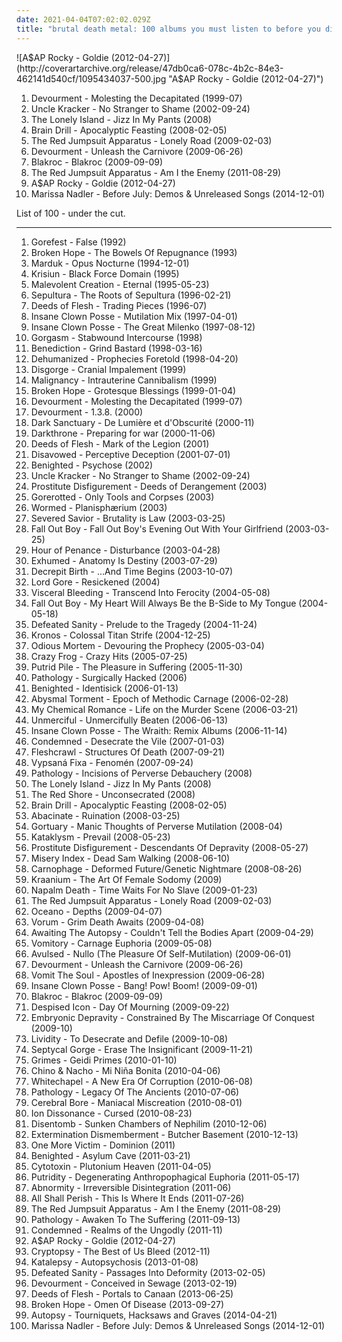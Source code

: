 ```yaml
---
date: 2021-04-04T07:02:02.029Z
title: "brutal death metal: 100 albums you must listen to before you die"
---
```

![A$AP Rocky - Goldie (2012-04-27)](http://coverartarchive.org/release/47db0ca6-078c-4b2c-84e3-462141d540cf/1095434037-500.jpg "A$AP Rocky - Goldie (2012-04-27)")
<ol class="albums">
<li data-cover="http://coverartarchive.org/release/a57a70aa-f6f9-42dc-8dfc-6c218c59cb36/15903473429-500.jpg" data-tags="brutal death metal, death metal" role="button">Devourment - Molesting the Decapitated (1999-07)</li>
<li data-cover="http://coverartarchive.org/release/649f134d-d733-4908-9004-d3d8edd506b0/24447477256-500.jpg" data-tags="alternative rock, edgy, queer, queercore, southern rock, beer, kid rock, male vocals, based, scat, brutal death metal, creepy, racism, moisture, bananas, trump, treble, cracked, farts, creed, racist, nickelback, girls girls girls, my nigga, poopy, hebo, hillary clinton, jihad, fart, donald trump, fecal, flatulence, coprogrind, sjw, genderqueer, grady, maga, farting, youngstar, kkk country, racist country, little star, politically correct, moist, i would like to spend an afternoon rubbing her breasts with warm mineral oil, scat goregrind, pissgore, rei do pop, agender, n word, queer metal, shady grady, seahawks, scatgrind, beste country musik wo gibt, fart rock, music to fart to, post-post-grunge, 2edgy4me, mitch mcconnell, brayden, jayden, fecalgrind, non-binary, planet kolob, where gods began, grumpy still skin, soft and moist, without artistic merit, dake-bonoism, masturbation fodder, squeeze the boobies, listen to u2, beneficial, conforms to dake-bonoistic doctrine, they always conform to dake-bonoistic doctrine, imaginary girlfriend, it starts with one thing i dont know why it doesnt even matter how hard you try keep that in mind i designed this rhyme, make america great again, fart pop, plopper, deekles, hollow monkey, poopy-man, you can listen on a thursday, adsfghjklmn, fuck me daddy, similar to johnny rebel, pwr bttm, too much swearing, kayden, dustin lynch " role="button">Uncle Kracker - No Stranger to Shame (2002-09-24)</li>
<li data-cover="https://img.discogs.com/VpJJpiVC1XHKuGTa6NUXkQ4VYrs=/fit-in/500x500/filters:strip_icc():format(jpeg):mode_rgb():quality(90)/discogs-images/R-1756424-1241347657.jpeg.jpg" data-tags="metal, female, rock, punk, dirty south, christian rock, hate, piece of shit, evil, hoe, rap metal, sucks, brutal death metal, no, shut up, shut the fuck up, loser, ponyrape, really really bad, gross, crap crap crap, total shit, douche, fuck you, tubgirl, i hate you, wristslitters, die, officially shallow, mallcore, murderer, fuck off, overrated crap, uncomfortable, fagcore, idiots, homophobe, dead dead dead, crimes against humanity, avoid, faggotcore, bitch cannot write her own music, whorecore, homophobic, mtv cocksuckers, ho, dirty bitch, dirty whore, little bitch, music for fags like realmonster, pure garbage, shit music, brains are between her legs not on her shoulders, pop slut, whore untalented, wigger, utter shit, fucking terrible, a placebo for coronary heart disease, black folk call them the devils, nambla approved, christopher walken eating escargot, reports of statutory rape are on the rise because of you, satirised by rowan atkinson at my barbecue luncheon, september 11 just wasnt enough for these people, not hip-hop, your music has been shredded for bedding, talentless hack, dumbass, psy-emo, sterile, get crunk, pedophile" role="button">The Lonely Island - Jizz In My Pants (2008)</li>
<li data-cover="https://img.discogs.com/l8bKKluikwanMV7S4vB5nHLsMLg=/fit-in/500x502/filters:strip_icc():format(jpeg):mode_rgb():quality(90)/discogs-images/R-1980482-1256469614.jpeg.jpg" data-tags="death metal, brutal death metal, technical death metal" role="button">Brain Drill - Apocalyptic Feasting (2008-02-05)</li>
<li data-cover="https://img.discogs.com/E4w6sriYFu-i4KerVGtFk-uMSZU=/fit-in/598x597/filters:strip_icc():format(jpeg):mode_rgb():quality(90)/discogs-images/R-2777884-1300610692.jpeg.jpg" data-tags="female fronted metal, female vocalists, hair metal, reggaeton, female vocalist, queercore, goregrind, homocore, brutal death metal, nsbm, gay metal, a campire and a tent and a flashlight and some matches and a tree and that river and my glasses and a spaceship and a really really big bear but the bear is really really far away, drops wet cement on unsuspecting crippled children, a place for people with that tiny black spot on their brain to go when the darkness leaks out and does what it wills, erotic, brutal deathcore, nazi, crimes against humanity, national socialist black metal, swag, fashioncore, antifa, niggacore, a campfire and a tent and a flashlight and some matches and a tree and that river and my glasses and a spaceship and a really really big bear but the bear is really really far away, music to suck cock to, the gayest thing ever to happen to music, homoerotic, man in the pickle suit tricked me again, wagnerian arrangements, no pubic hair, music to have anal sex to" role="button">The Red Jumpsuit Apparatus - Lonely Road (2009-02-03)</li>
<li data-cover="http://coverartarchive.org/release/98655166-b00e-4fe8-8ee1-bd36d6e85917/7576589725-500.jpg" data-tags="brutal death metal" role="button">Devourment - Unleash the Carnivore (2009-06-26)</li>
<li data-cover="https://img.discogs.com/qQ1UQdAV28xCiHPkB5Y1igZ3c5Q=/fit-in/400x400/filters:strip_icc():format(jpeg):mode_rgb():quality(90)/discogs-images/R-2065445-1261940125.jpeg.jpg" data-tags="hip-hop, rap, rock hop, rock" role="button">Blakroc - Blakroc (2009-09-09)</li>
<li data-cover="http://coverartarchive.org/release/af917e2b-9274-40fe-a9bf-8b7f02a413ad/19632602508-500.jpg" data-tags="female fronted metal, female vocalists, hair metal, reggaeton, female vocalist, queercore, goregrind, homocore, brutal death metal, nsbm, gay metal, a campire and a tent and a flashlight and some matches and a tree and that river and my glasses and a spaceship and a really really big bear but the bear is really really far away, drops wet cement on unsuspecting crippled children, a place for people with that tiny black spot on their brain to go when the darkness leaks out and does what it wills, erotic, brutal deathcore, nazi, crimes against humanity, national socialist black metal, swag, fashioncore, antifa, niggacore, a campfire and a tent and a flashlight and some matches and a tree and that river and my glasses and a spaceship and a really really big bear but the bear is really really far away, music to suck cock to, the gayest thing ever to happen to music, homoerotic, man in the pickle suit tricked me again, wagnerian arrangements, no pubic hair, music to have anal sex to" role="button">The Red Jumpsuit Apparatus - Am I the Enemy (2011-08-29)</li>
<li data-cover="http://coverartarchive.org/release/47db0ca6-078c-4b2c-84e3-462141d540cf/1095434037-500.jpg" data-tags="female fronted metal, hip-hop, hair metal, skinhead, reggaeton, female vocalist, queercore, gold, rac, goregrind, homocore, deathcore, brutal death metal, nsbm, deathgrind, hatecore, crunkcore, brutal deathcore, nazi, crimes against humanity, national socialist black metal, fashioncore, antifa, moshcore, blackcore, nigga, music to suck cock to, homoerotic, music to have anal sex to, asap rocky,  a$ap rocky" role="button">A$AP Rocky - Goldie (2012-04-27)</li>
<li data-cover="http://coverartarchive.org/release/775528c7-a0fb-45e2-a203-0a401dc233ea/8996753006-500.jpg" data-tags="chillout, pop, emo, female vocalists, dance, epic, easy listening, new age, comedy, humour, j-rock, parody, j-pop, bdsm, porn, what, visual kei, vulgar, brutal death metal, jrock, meme, gay metal, bollocks, denpa, hipster, true metal, nazi, racist, unoriginal, not music, manowar, weeaboo, swag, chuck norris does not approve, anison, folklore intellectuel, poser, lmao, worst song ever, posers, donald trump, child molester, rechtsrock, guilty, atrocious, no thanks, church of satan, orgy, not experimental, hentai, post-nazi, pitchforkcore, ayn rand, singing cunt, yaoi" role="button">Marissa Nadler - Before July: Demos & Unreleased Songs (2014-12-01)</li>
</ol>
List of 100 - under the cut.
<!-- more -->

_________________

<ol class="albums">
<li data-cover="http://coverartarchive.org/release/14b7243d-454c-41f5-8511-2de47ae997e7/7739177364-500.jpg" data-tags="death metal" role="button">
Gorefest - False (1992)
</li>
<li data-cover="https://img.discogs.com/kFQ-3STPnimzw8RaEfsbUZjah5g=/fit-in/600x600/filters:strip_icc():format(jpeg):mode_rgb():quality(90)/discogs-images/R-1736845-1344364591-2478.jpeg.jpg" data-tags="death metal, brutal death metal" role="button">
Broken Hope - The Bowels Of Repugnance (1993)
</li>
<li data-cover="https://via.placeholder.com/450" data-tags="black metal" role="button">
Marduk - Opus Nocturne (1994-12-01)
</li>
<li data-cover="https://img.discogs.com/zItNmkhUipFYg5QxWyObl439mR8=/fit-in/600x580/filters:strip_icc():format(jpeg):mode_rgb():quality(90)/discogs-images/R-10910556-1507145560-1295.jpeg.jpg" data-tags="brutal death metal, death metal" role="button">
Krisiun - Black Force Domain (1995)
</li>
<li data-cover="http://coverartarchive.org/release/2b661bab-c3e8-4be2-a7f8-1db61c5b6eac/23240421754-500.jpg" data-tags="death metal" role="button">
Malevolent Creation - Eternal (1995-05-23)
</li>
<li data-cover="https://img.discogs.com/yKnPB0qGhsgl8hU9JdUpBxuMuBc=/fit-in/600x600/filters:strip_icc():format(jpeg):mode_rgb():quality(90)/discogs-images/R-6457806-1419737968-1163.jpeg.jpg" data-tags="thrash metal" role="button">
Sepultura - The Roots of Sepultura (1996-02-21)
</li>
<li data-cover="https://via.placeholder.com/450" data-tags="brutal death metal, death metal" role="button">
Deeds of Flesh - Trading Pieces (1996-07)
</li>
<li data-cover="http://coverartarchive.org/release/c6c98204-e0e8-4bce-8fe0-c78d5ba9ea52/27369913536-500.jpg" data-tags="hip-hop, rap, 90s, remix, detroit, goregrind, horrorcore, deathcore, brutal death metal, nsbm, michigan, deathgrind, insane clown posse, brutal deathcore, national socialist black metal, moshcore, altar of the metal gods, altar of the metal gods sludge, altar of the metal gods melodic metal, mmfwcl, altar of the metal gods neo-classical metal, altar of the metal gods death metal, altar of the metal gods black metal, altar of the metal gods thrash metal, altar of the metal gods folk metal, altar of the metal gods ambient metal, altar of the metal gods nwobhm, altar of the metal gods doom metal, altar of the metal gods pagan metal, altar of the metal gods technical death metal, altar of the metal gods symphonic metal, altar of the metal gods epic metal, altar of the metal gods hardcore, altar of the metal gods power metal, altar of the metal gods industrial metal, altar of the metal gods drone metal" role="button">
Insane Clown Posse - Mutilation Mix (1997-04-01)
</li>
<li data-cover="http://coverartarchive.org/release/6dc48e79-0c9b-4bf4-b2b9-9fc40e3941d9/3499202221-500.jpg" data-tags="horrorcore" role="button">
Insane Clown Posse - The Great Milenko (1997-08-12)
</li>
<li data-cover="http://coverartarchive.org/release/efaa506f-0f72-44b0-9ed4-8d4bbf38abaf/1316373207-500.jpg" data-tags="death metal, brutal death metal" role="button">
Gorgasm - Stabwound Intercourse (1998)
</li>
<li data-cover="http://coverartarchive.org/release/20ae1b59-1332-4d89-ba5b-b6ef2ecea082/8526112154-500.jpg" data-tags="death metal" role="button">
Benediction - Grind Bastard (1998-03-16)
</li>
<li data-cover="http://coverartarchive.org/release/08b8795e-4c26-4ede-b3a6-159143fb2f11/20947631146-500.jpg" data-tags="death metal, brutal death metal" role="button">
Dehumanized - Prophecies Foretold (1998-04-20)
</li>
<li data-cover="http://coverartarchive.org/release/b27a0ba4-b6ca-4a66-be07-ec8ecac0840c/13912068373-500.jpg" data-tags="brutal death metal" role="button">
Disgorge - Cranial Impalement (1999)
</li>
<li data-cover="http://coverartarchive.org/release/4dac4eba-a521-42c3-9f90-76c98d5b9b52/14064582896-500.jpg" data-tags="death metal, technical death metal, brutal death metal, neo resonansi" role="button">
Malignancy - Intrauterine Cannibalism (1999)
</li>
<li data-cover="https://img.discogs.com/Lm0fvDM4oh5NRFXUKJpf4whfYCg=/fit-in/600x595/filters:strip_icc():format(jpeg):mode_rgb():quality(90)/discogs-images/R-626065-1140197397.jpeg.jpg" data-tags="brutal death metal" role="button">
Broken Hope - Grotesque Blessings (1999-01-04)
</li>
<li data-cover="http://coverartarchive.org/release/a57a70aa-f6f9-42dc-8dfc-6c218c59cb36/15903473429-500.jpg" data-tags="brutal death metal, death metal" role="button">
Devourment - Molesting the Decapitated (1999-07)
</li>
<li data-cover="https://img.discogs.com/lgKJ_zWe0RyFa9IfquPkE1hp1FQ=/fit-in/600x595/filters:strip_icc():format(jpeg):mode_rgb():quality(90)/discogs-images/R-16024503-1602112470-8062.jpeg.jpg" data-tags="death metal, hot, brutal death metal, slam death metal, megadeth, nakoruru, haohmaru, jubei yagyu" role="button">
Devourment - 1.3.8. (2000)
</li>
<li data-cover="http://coverartarchive.org/release/b7da4b4f-31ae-408f-87de-18cf8fe8a4c7/22396327500-500.jpg" data-tags="gothic, neoclassical darkwave, ethereal, darkwave" role="button">
Dark Sanctuary - De Lumière et d'Obscurité (2000-11)
</li>
<li data-cover="https://via.placeholder.com/450" data-tags="black metal" role="button">
Darkthrone - Preparing for war (2000-11-06)
</li>
<li data-cover="https://via.placeholder.com/450" data-tags="brutal death metal, death metal, technical death metal" role="button">
Deeds of Flesh - Mark of the Legion (2001)
</li>
<li data-cover="https://via.placeholder.com/450" data-tags="brutal death metal" role="button">
Disavowed - Perceptive Deception (2001-07-01)
</li>
<li data-cover="http://coverartarchive.org/release/fb5fdf77-ff29-3dfe-88c2-86bff27dd780/25898550704-500.jpg" data-tags="death metal, brutal death metal" role="button">
Benighted - Psychose (2002)
</li>
<li data-cover="http://coverartarchive.org/release/649f134d-d733-4908-9004-d3d8edd506b0/24447477256-500.jpg" data-tags="alternative rock, edgy, queer, queercore, southern rock, beer, kid rock, male vocals, based, scat, brutal death metal, creepy, racism, moisture, bananas, trump, treble, cracked, farts, creed, racist, nickelback, girls girls girls, my nigga, poopy, hebo, hillary clinton, jihad, fart, donald trump, fecal, flatulence, coprogrind, sjw, genderqueer, grady, maga, farting, youngstar, kkk country, racist country, little star, politically correct, moist, i would like to spend an afternoon rubbing her breasts with warm mineral oil, scat goregrind, pissgore, rei do pop, agender, n word, queer metal, shady grady, seahawks, scatgrind, beste country musik wo gibt, fart rock, music to fart to, post-post-grunge, 2edgy4me, mitch mcconnell, brayden, jayden, fecalgrind, non-binary, planet kolob, where gods began, grumpy still skin, soft and moist, without artistic merit, dake-bonoism, masturbation fodder, squeeze the boobies, listen to u2, beneficial, conforms to dake-bonoistic doctrine, they always conform to dake-bonoistic doctrine, imaginary girlfriend, it starts with one thing i dont know why it doesnt even matter how hard you try keep that in mind i designed this rhyme, make america great again, fart pop, plopper, deekles, hollow monkey, poopy-man, you can listen on a thursday, adsfghjklmn, fuck me daddy, similar to johnny rebel, pwr bttm, too much swearing, kayden, dustin lynch " role="button">
Uncle Kracker - No Stranger to Shame (2002-09-24)
</li>
<li data-cover="http://coverartarchive.org/release/935b3322-98dd-4d1d-b678-11ed49161e57/1087495055-500.jpg" data-tags="death metal, brutal death metal" role="button">
Prostitute Disfigurement - Deeds of Derangement (2003)
</li>
<li data-cover="http://coverartarchive.org/release/dbca3bfb-28dc-434d-bde6-39b13b9ebf14/2060637613-500.jpg" data-tags="grindcore, death metal, brutal death metal" role="button">
Gorerotted - Only Tools and Corpses (2003)
</li>
<li data-cover="https://img.discogs.com/1OXKUQ8pGrrYscIj8ysDvgaT-IU=/fit-in/600x588/filters:strip_icc():format(jpeg):mode_rgb():quality(90)/discogs-images/R-8842753-1474107007-3090.jpeg.jpg" data-tags="grindcore, goregrind, brutal death metal, technical brutal death metal" role="button">
Wormed - Planisphærium (2003)
</li>
<li data-cover="http://coverartarchive.org/release/d3dd860e-4ec2-49e4-ae8c-54569a64f4d2/13478249940-500.jpg" data-tags="brutal death metal" role="button">
Severed Savior - Brutality is Law (2003-03-25)
</li>
<li data-cover="http://coverartarchive.org/release/5b44192b-5b11-3985-b539-25174501d546/28391998382-500.jpg" data-tags="punk, emo, fall out boy" role="button">
Fall Out Boy - Fall Out Boy's Evening Out With Your Girlfriend (2003-03-25)
</li>
<li data-cover="http://coverartarchive.org/release/92096ade-891b-4599-8f4d-ff7041206bc0/15978128126-500.jpg" data-tags="death metal, technical death metal, brutal death metal" role="button">
Hour of Penance - Disturbance (2003-04-28)
</li>
<li data-cover="http://coverartarchive.org/release/f44fe25a-2a46-438b-9aca-5c7db1a80bbe/24223776060-500.jpg" data-tags="death metal" role="button">
Exhumed - Anatomy Is Destiny (2003-07-29)
</li>
<li data-cover="http://coverartarchive.org/release/885fcdd4-bddd-405a-9940-4674e7c02265/7578756081-500.jpg" data-tags="brutal death metal" role="button">
Decrepit Birth - ...And Time Begins (2003-10-07)
</li>
<li data-cover="http://coverartarchive.org/release/c2d9b704-560b-44dd-b3c7-e2b72a5e2ef2/5380885082-500.jpg" data-tags="death metal, hot, goregrind, brutal death metal, megadeth, mongo, nakoruru, haohmaru, jubei yagyu" role="button">
Lord Gore - Resickened (2004)
</li>
<li data-cover="http://coverartarchive.org/release/e8ca0c51-b937-44df-a3be-e1ea62ed3859/14050062298-500.jpg" data-tags="brutal death metal, death metal" role="button">
Visceral Bleeding - Transcend Into Ferocity (2004-05-08)
</li>
<li data-cover="http://coverartarchive.org/release/fc2b4c7a-a7e3-4756-bcec-cd3e9a2ce4b7/28392699788-500.jpg" data-tags="acoustic" role="button">
Fall Out Boy - My Heart Will Always Be the B-Side to My Tongue (2004-05-18)
</li>
<li data-cover="https://via.placeholder.com/450" data-tags="brutal death metal, death metal" role="button">
Defeated Sanity - Prelude to the Tragedy (2004-11-24)
</li>
<li data-cover="http://coverartarchive.org/release/0132b10c-24ec-47c2-95a0-1f874b73964e/2339832515-500.jpg" data-tags="death metal, brutal death metal" role="button">
Kronos - Colossal Titan Strife (2004-12-25)
</li>
<li data-cover="http://coverartarchive.org/release/401df369-cf15-41d0-a3f5-cce5307a9855/26793500915-500.jpg" data-tags="death metal, technical death metal, brutal death metal" role="button">
Odious Mortem - Devouring the Prophecy (2005-03-04)
</li>
<li data-cover="http://coverartarchive.org/release/46043097-66ab-492b-862c-1c10688c72d9/18164824160-500.jpg" data-tags="hardcore, emo, crimes against humanity, crazy frog, crazy awesome, axel f" role="button">
Crazy Frog - Crazy Hits (2005-07-25)
</li>
<li data-cover="http://coverartarchive.org/release/67faa057-929b-446f-85ec-19d6aed480d6/1975193515-500.jpg" data-tags="death metal, brutal death metal" role="button">
Putrid Pile - The Pleasure in Suffering (2005-11-30)
</li>
<li data-cover="http://coverartarchive.org/release/1ddc0be3-0e9a-421d-bfba-cce2f6812875/1087855368-500.jpg" data-tags="death metal, brutal death metal" role="button">
Pathology - Surgically Hacked (2006)
</li>
<li data-cover="https://img.discogs.com/gMBfIse6iE9Q3TWAOpkow0FlCUc=/fit-in/450x450/filters:strip_icc():format(jpeg):mode_rgb():quality(90)/discogs-images/R-681347-1147078356.jpeg.jpg" data-tags="brutal death metal" role="button">
Benighted - Identisick (2006-01-13)
</li>
<li data-cover="https://img.discogs.com/GXZbs9x7HB5HF9s8IJw76JcQXqI=/fit-in/267x271/filters:strip_icc():format(jpeg):mode_rgb():quality(90)/discogs-images/R-5713960-1400668662-9427.jpeg.jpg" data-tags="death metal, brutal death metal, slam death metal" role="button">
Abysmal Torment - Epoch of Methodic Carnage (2006-02-28)
</li>
<li data-cover="http://coverartarchive.org/release/8beeaf1d-dc8f-4a93-8f7e-2eb8e15bb671/27919718997-500.jpg" data-tags="live" role="button">
My Chemical Romance - Life on the Murder Scene (2006-03-21)
</li>
<li data-cover="http://coverartarchive.org/release/9b00ea2e-d0a8-49ef-b789-11257e346028/27146028230-500.jpg" data-tags="death metal, technical death metal, brutal death metal" role="button">
Unmerciful - Unmercifully Beaten (2006-06-13)
</li>
<li data-cover="http://coverartarchive.org/release/df60ce6e-3662-466c-ae4d-d11c7c1e9a2a/5013142188-500.jpg" data-tags="hip-hop, remix, 2000s, goregrind, deathcore, brutal death metal, nsbm, deathgrind, brutal deathcore, national socialist black metal, moshcore, altar of the metal gods, altar of the metal gods sludge, altar of the metal gods melodic metal, altar of the metal gods neo-classical metal, altar of the metal gods death metal, altar of the metal gods black metal, altar of the metal gods thrash metal, altar of the metal gods folk metal, altar of the metal gods ambient metal, altar of the metal gods nwobhm, altar of the metal gods doom metal, altar of the metal gods pagan metal, altar of the metal gods technical death metal, altar of the metal gods symphonic metal, altar of the metal gods epic metal, altar of the metal gods hardcore, altar of the metal gods power metal, altar of the metal gods industrial metal, altar of the metal gods drone metal" role="button">
Insane Clown Posse - The Wraith: Remix Albums (2006-11-14)
</li>
<li data-cover="http://coverartarchive.org/release/1a269eba-a295-4f32-ab4c-d6824312bc8f/22458212136-500.jpg" data-tags="death metal, brutal death metal" role="button">
Condemned - Desecrate the Vile (2007-01-03)
</li>
<li data-cover="https://img.discogs.com/ufhZQNYquAhRxrN-Q-yz0VabCUI=/fit-in/600x619/filters:strip_icc():format(jpeg):mode_rgb():quality(90)/discogs-images/R-1977868-1331281968.jpeg.jpg" data-tags="death metal" role="button">
Fleshcrawl - Structures Of Death (2007-09-21)
</li>
<li data-cover="http://coverartarchive.org/release/71789dd2-83ee-4fb2-9322-2de62eed46d9/9961780926-500.jpg" data-tags="alternative rock, energetic, brutal death metal, mario popping out of the green well in slow motion, the most frostbitten and grim music from the very very very very very very inverted mountains of kxziiiimfghhhblaghl, vypsana fixa" role="button">
Vypsaná Fixa - Fenomén (2007-09-24)
</li>
<li data-cover="http://coverartarchive.org/release/aa0a66dd-417c-4259-b380-ac5a3d3412ff/1979375752-500.jpg" data-tags="death metal, brutal death metal" role="button">
Pathology - Incisions of Perverse Debauchery (2008)
</li>
<li data-cover="https://img.discogs.com/VpJJpiVC1XHKuGTa6NUXkQ4VYrs=/fit-in/500x500/filters:strip_icc():format(jpeg):mode_rgb():quality(90)/discogs-images/R-1756424-1241347657.jpeg.jpg" data-tags="metal, female, rock, punk, dirty south, christian rock, hate, piece of shit, evil, hoe, rap metal, sucks, brutal death metal, no, shut up, shut the fuck up, loser, ponyrape, really really bad, gross, crap crap crap, total shit, douche, fuck you, tubgirl, i hate you, wristslitters, die, officially shallow, mallcore, murderer, fuck off, overrated crap, uncomfortable, fagcore, idiots, homophobe, dead dead dead, crimes against humanity, avoid, faggotcore, bitch cannot write her own music, whorecore, homophobic, mtv cocksuckers, ho, dirty bitch, dirty whore, little bitch, music for fags like realmonster, pure garbage, shit music, brains are between her legs not on her shoulders, pop slut, whore untalented, wigger, utter shit, fucking terrible, a placebo for coronary heart disease, black folk call them the devils, nambla approved, christopher walken eating escargot, reports of statutory rape are on the rise because of you, satirised by rowan atkinson at my barbecue luncheon, september 11 just wasnt enough for these people, not hip-hop, your music has been shredded for bedding, talentless hack, dumbass, psy-emo, sterile, get crunk, pedophile" role="button">
The Lonely Island - Jizz In My Pants (2008)
</li>
<li data-cover="https://img.discogs.com/PKfFsPgwX_YtqBsFJ8ppOgDs2_Y=/fit-in/600x507/filters:strip_icc():format(jpeg):mode_rgb():quality(90)/discogs-images/R-6087262-1548804419-2429.jpeg.jpg" data-tags="death metal, technical death metal, deathcore, brutal death metal, technical deathcore, brocore" role="button">
The Red Shore - Unconsecrated (2008)
</li>
<li data-cover="https://img.discogs.com/l8bKKluikwanMV7S4vB5nHLsMLg=/fit-in/500x502/filters:strip_icc():format(jpeg):mode_rgb():quality(90)/discogs-images/R-1980482-1256469614.jpeg.jpg" data-tags="death metal, brutal death metal, technical death metal" role="button">
Brain Drill - Apocalyptic Feasting (2008-02-05)
</li>
<li data-cover="https://img.discogs.com/CzWt3gPx9QdK5trr0D6SKPmpUgo=/fit-in/600x612/filters:strip_icc():format(jpeg):mode_rgb():quality(90)/discogs-images/R-10290177-1494749397-6057.jpeg.jpg" data-tags="death metal, brutal death metal, 718 metal" role="button">
Abacinate - Ruination (2008-03-25)
</li>
<li data-cover="http://coverartarchive.org/release/5a5e764b-080e-4cae-9ef5-405dac7ee011/1309762340-500.jpg" data-tags="death metal, brutal death metal, us, cool shiit" role="button">
Gortuary - Manic Thoughts of Perverse Mutilation (2008-04)
</li>
<li data-cover="https://img.discogs.com/aOH-aOrdITynoNxpZolMf7uNL0U=/fit-in/600x525/filters:strip_icc():format(jpeg):mode_rgb():quality(90)/discogs-images/R-5039798-1468719468-8577.jpeg.jpg" data-tags="death metal" role="button">
Kataklysm - Prevail (2008-05-23)
</li>
<li data-cover="http://coverartarchive.org/release/9be1224a-64ed-4bfe-992e-c6f2acbd7e9e/16426887824-500.jpg" data-tags="brutal death metal" role="button">
Prostitute Disfigurement - Descendants Of Depravity (2008-05-27)
</li>
<li data-cover="http://coverartarchive.org/release/89786fca-939a-4056-83f3-46ffd1f37cc2/10760483477-500.jpg" data-tags="death metal, brutal death metal" role="button">
Misery Index - Dead Sam Walking (2008-06-10)
</li>
<li data-cover="http://coverartarchive.org/release/93f3dc7c-fc96-4a86-a9b4-cc0737538bc8/1952523883-500.jpg" data-tags="brutal death metal" role="button">
Carnophage - Deformed Future/Genetic Nightmare (2008-08-26)
</li>
<li data-cover="http://coverartarchive.org/release/0789780c-0059-44f7-b4f5-5a06de3dcd26/1087631252-500.jpg" data-tags="brutal death metal" role="button">
Kraanium - The Art Of Female Sodomy (2009)
</li>
<li data-cover="http://coverartarchive.org/release/e5087f32-7218-3f54-a3c5-126704974c9a/9773347814-500.jpg" data-tags="grindcore" role="button">
Napalm Death - Time Waits For No Slave (2009-01-23)
</li>
<li data-cover="https://img.discogs.com/E4w6sriYFu-i4KerVGtFk-uMSZU=/fit-in/598x597/filters:strip_icc():format(jpeg):mode_rgb():quality(90)/discogs-images/R-2777884-1300610692.jpeg.jpg" data-tags="female fronted metal, female vocalists, hair metal, reggaeton, female vocalist, queercore, goregrind, homocore, brutal death metal, nsbm, gay metal, a campire and a tent and a flashlight and some matches and a tree and that river and my glasses and a spaceship and a really really big bear but the bear is really really far away, drops wet cement on unsuspecting crippled children, a place for people with that tiny black spot on their brain to go when the darkness leaks out and does what it wills, erotic, brutal deathcore, nazi, crimes against humanity, national socialist black metal, swag, fashioncore, antifa, niggacore, a campfire and a tent and a flashlight and some matches and a tree and that river and my glasses and a spaceship and a really really big bear but the bear is really really far away, music to suck cock to, the gayest thing ever to happen to music, homoerotic, man in the pickle suit tricked me again, wagnerian arrangements, no pubic hair, music to have anal sex to" role="button">
The Red Jumpsuit Apparatus - Lonely Road (2009-02-03)
</li>
<li data-cover="https://via.placeholder.com/450" data-tags="deathcore" role="button">
Oceano - Depths (2009-04-07)
</li>
<li data-cover="https://img.discogs.com/K9SgwmLdktivNHAJTDDclpVqf5k=/fit-in/600x590/filters:strip_icc():format(jpeg):mode_rgb():quality(90)/discogs-images/R-11527483-1585778034-4259.jpeg.jpg" data-tags="death metal, brutal death metal, occult death metal" role="button">
Vorum - Grim Death Awaits (2009-04-08)
</li>
<li data-cover="https://img.discogs.com/BK97G4idh0Pz0sU7ybGPJxwzHWE=/fit-in/600x605/filters:strip_icc():format(jpeg):mode_rgb():quality(90)/discogs-images/R-2100293-1499878969-8924.jpeg.jpg" data-tags="brutal death metal" role="button">
Awaiting The Autopsy - Couldn't Tell the Bodies Apart (2009-04-29)
</li>
<li data-cover="https://img.discogs.com/COlbp2cBJI_4WZwNrfkmsUrf5q8=/fit-in/600x595/filters:strip_icc():format(jpeg):mode_rgb():quality(90)/discogs-images/R-1440840-1441480764-1494.jpeg.jpg" data-tags="death metal" role="button">
Vomitory - Carnage Euphoria (2009-05-08)
</li>
<li data-cover="https://img.discogs.com/XwLHQMXcBGWy-xYyqmDcf7e0-cU=/fit-in/600x450/filters:strip_icc():format(jpeg):mode_rgb():quality(90)/discogs-images/R-12614422-1538886155-2361.jpeg.jpg" data-tags="death metal, brutal death metal" role="button">
Avulsed - Nullo (The Pleasure Of Self-Mutilation) (2009-06-01)
</li>
<li data-cover="http://coverartarchive.org/release/98655166-b00e-4fe8-8ee1-bd36d6e85917/7576589725-500.jpg" data-tags="brutal death metal" role="button">
Devourment - Unleash the Carnivore (2009-06-26)
</li>
<li data-cover="https://img.discogs.com/HwVDcakf6M2J2pVmuLGYp-Cdg3Y=/fit-in/396x400/filters:strip_icc():format(jpeg):mode_rgb():quality(90)/discogs-images/R-1762814-1241765470.jpeg.jpg" data-tags="death metal, brutal death metal" role="button">
Vomit The Soul - Apostles of Inexpression (2009-06-28)
</li>
<li data-cover="http://coverartarchive.org/release/7aa2faf0-993a-45b6-b513-afcb5f40f5d5/1621608060-500.jpg" data-tags="goregrind, deathcore, brutal death metal, nsbm, deathgrind, brutal deathcore, national socialist black metal, moshcore" role="button">
Insane Clown Posse - Bang! Pow! Boom! (2009-09-01)
</li>
<li data-cover="https://img.discogs.com/qQ1UQdAV28xCiHPkB5Y1igZ3c5Q=/fit-in/400x400/filters:strip_icc():format(jpeg):mode_rgb():quality(90)/discogs-images/R-2065445-1261940125.jpeg.jpg" data-tags="hip-hop, rap, rock hop, rock" role="button">
Blakroc - Blakroc (2009-09-09)
</li>
<li data-cover="http://coverartarchive.org/release/7a246110-cf6c-4167-ba5e-b6de7683d192/19200095490-500.jpg" data-tags="deathcore" role="button">
Despised Icon - Day Of Mourning (2009-09-22)
</li>
<li data-cover="https://via.placeholder.com/450" data-tags="brutal death metal" role="button">
Embryonic Depravity - Constrained By The Miscarriage Of Conquest (2009-10)
</li>
<li data-cover="http://coverartarchive.org/release/b09f3250-5c3b-43ab-b8a3-061f57cbda9f/4548951333-500.jpg" data-tags="death metal, brutal death metal" role="button">
Lividity - To Desecrate and Defile (2009-10-08)
</li>
<li data-cover="http://coverartarchive.org/release/3b50f0c6-b23d-46d7-835b-ecefbf0236c7/13478236805-500.jpg" data-tags="brutal technical death metal, brutal death metal, technical brutal death metal, txdm, itdm, blasting brutal death metal" role="button">
Septycal Gorge - Erase The Insignificant (2009-11-21)
</li>
<li data-cover="http://coverartarchive.org/release/65a811b8-8b98-4642-8f25-48586fa93b10/8138480397-500.jpg" data-tags="experimental, dream pop, electronic, darkwave" role="button">
Grimes - Geidi Primes (2010-01-10)
</li>
<li data-cover="http://coverartarchive.org/release/e2346931-3547-4399-bb67-95ab91929bcf/18002442178-500.jpg" data-tags="black metal, brutal death metal, mierda, justin bieber, bonita, hoy lo siento" role="button">
Chino & Nacho - Mi Niña Bonita (2010-04-06)
</li>
<li data-cover="http://coverartarchive.org/release/7c72e596-3a89-4af9-9eb0-dc2c1f70d292/7599907699-500.jpg" data-tags="deathcore" role="button">
Whitechapel - A New Era Of Corruption (2010-06-08)
</li>
<li data-cover="http://coverartarchive.org/release/4fb343d2-ec5b-4d2b-9cc2-64c764749ec7/1979382007-500.jpg" data-tags="death metal, brutal death metal" role="button">
Pathology - Legacy Of The Ancients (2010-07-06)
</li>
<li data-cover="http://coverartarchive.org/release/ecd6ede3-f62b-4300-99a4-39e872e818f5/20678725230-500.jpg" data-tags="brutal death metal, death metal" role="button">
Cerebral Bore - Maniacal Miscreation (2010-08-01)
</li>
<li data-cover="https://img.discogs.com/LWJAeEvLxMH7Cutn7Oj-QuKEao0=/fit-in/600x531/filters:strip_icc():format(jpeg):mode_rgb():quality(90)/discogs-images/R-2674320-1402153306-3045.jpeg.jpg" data-tags="mathcore" role="button">
Ion Dissonance - Cursed (2010-08-23)
</li>
<li data-cover="http://coverartarchive.org/release/171fd789-b0d8-44d8-8e90-57c135963e18/1017625097-500.jpg" data-tags="brutal death metal" role="button">
Disentomb - Sunken Chambers of Nephilim (2010-12-06)
</li>
<li data-cover="http://coverartarchive.org/release/2cd4ae24-5d7d-45c0-8f50-9a5d8f20ba17/6143821348-500.jpg" data-tags="death metal, brutal death metal, slamming brutal death metal" role="button">
Extermination Dismemberment - Butcher Basement (2010-12-13)
</li>
<li data-cover="https://img.discogs.com/fS5HEVNEFwB9z6g83VdWuS9GZZw=/fit-in/600x550/filters:strip_icc():format(jpeg):mode_rgb():quality(90)/discogs-images/R-6402757-1423813378-6041.jpeg.jpg" data-tags="metalcore, hardcore, russian, death metal, deathcore, brutal death metal, brutal deathcore" role="button">
One More Victim - Dominion (2011)
</li>
<li data-cover="http://coverartarchive.org/release/c5d04fac-8bc4-44bb-8828-1e2c86b1c9b1/13823360343-500.jpg" data-tags="brutal death metal, death metal, deathgrind" role="button">
Benighted - Asylum Cave (2011-03-21)
</li>
<li data-cover="http://coverartarchive.org/release/d78ccfc2-5ace-4f33-9e10-6a42afc7b915/28582587935-500.jpg" data-tags="death metal, brutal death metal, technical brutal death metal, fuck my brain off" role="button">
Cytotoxin - Plutonium Heaven (2011-04-05)
</li>
<li data-cover="http://coverartarchive.org/release/0abfdbbd-260f-4c1b-b9ea-3625a63d9ada/6339414083-500.jpg" data-tags="death metal, brutal death metal" role="button">
Putridity - Degenerating Anthropophagical Euphoria (2011-05-17)
</li>
<li data-cover="http://coverartarchive.org/release/1b5cae3e-a275-4d5a-8154-5389431a04a3/927289175-500.jpg" data-tags="brutal death metal, slamming brutal death metal" role="button">
Abnormity - Irreversible Disintegration (2011-06)
</li>
<li data-cover="http://coverartarchive.org/release/25d38669-25ce-4f15-84ee-2cdb3228e366/17547954563-500.jpg" data-tags="deathcore" role="button">
All Shall Perish - This Is Where It Ends (2011-07-26)
</li>
<li data-cover="http://coverartarchive.org/release/af917e2b-9274-40fe-a9bf-8b7f02a413ad/19632602508-500.jpg" data-tags="female fronted metal, female vocalists, hair metal, reggaeton, female vocalist, queercore, goregrind, homocore, brutal death metal, nsbm, gay metal, a campire and a tent and a flashlight and some matches and a tree and that river and my glasses and a spaceship and a really really big bear but the bear is really really far away, drops wet cement on unsuspecting crippled children, a place for people with that tiny black spot on their brain to go when the darkness leaks out and does what it wills, erotic, brutal deathcore, nazi, crimes against humanity, national socialist black metal, swag, fashioncore, antifa, niggacore, a campfire and a tent and a flashlight and some matches and a tree and that river and my glasses and a spaceship and a really really big bear but the bear is really really far away, music to suck cock to, the gayest thing ever to happen to music, homoerotic, man in the pickle suit tricked me again, wagnerian arrangements, no pubic hair, music to have anal sex to" role="button">
The Red Jumpsuit Apparatus - Am I the Enemy (2011-08-29)
</li>
<li data-cover="http://coverartarchive.org/release/91b2f1fa-0705-4cef-ab51-b7402104fe8e/21520678766-500.jpg" data-tags="brutal death metal" role="button">
Pathology - Awaken To The Suffering (2011-09-13)
</li>
<li data-cover="https://via.placeholder.com/450" data-tags="brutal death metal" role="button">
Condemned - Realms of the Ungodly (2011-11)
</li>
<li data-cover="http://coverartarchive.org/release/47db0ca6-078c-4b2c-84e3-462141d540cf/1095434037-500.jpg" data-tags="female fronted metal, hip-hop, hair metal, skinhead, reggaeton, female vocalist, queercore, gold, rac, goregrind, homocore, deathcore, brutal death metal, nsbm, deathgrind, hatecore, crunkcore, brutal deathcore, nazi, crimes against humanity, national socialist black metal, fashioncore, antifa, moshcore, blackcore, nigga, music to suck cock to, homoerotic, music to have anal sex to, asap rocky,  a$ap rocky" role="button">
A$AP Rocky - Goldie (2012-04-27)
</li>
<li data-cover="http://coverartarchive.org/release/993c1154-bcfc-438e-990d-e967711635d7/4954287418-500.jpg" data-tags="metal, death metal, technical death metal, brutal death metal" role="button">
Cryptopsy - The Best of Us Bleed (2012-11)
</li>
<li data-cover="http://coverartarchive.org/release/c18f8a70-2107-46ec-937a-3a2efb9bc975/6164846446-500.jpg" data-tags="death metal, brutal death metal, technical death metal, slamming brutal death metal" role="button">
Katalepsy - Autopsychosis (2013-01-08)
</li>
<li data-cover="http://coverartarchive.org/release/8505a363-9020-4035-9df7-ee44ac94ae7a/3187709177-500.jpg" data-tags="brutal death metal, death metal" role="button">
Defeated Sanity - Passages Into Deformity (2013-02-05)
</li>
<li data-cover="http://coverartarchive.org/release/5ffc0228-c28c-4911-b6b7-0338130b351c/12862254688-500.jpg" data-tags="brutal death metal, death metal" role="button">
Devourment - Conceived in Sewage (2013-02-19)
</li>
<li data-cover="http://coverartarchive.org/release/164ad255-b0f9-4976-9b0a-a8ba1ac1b4a5/13233717930-500.jpg" data-tags="death metal, technical death metal, brutal death metal" role="button">
Deeds of Flesh - Portals to Canaan (2013-06-25)
</li>
<li data-cover="http://coverartarchive.org/release/ce93f50e-f072-4873-8515-3c0ded81edc2/13215163367-500.jpg" data-tags="death metal, brutal death metal" role="button">
Broken Hope - Omen Of Disease (2013-09-27)
</li>
<li data-cover="http://coverartarchive.org/release/65bb7355-f974-472e-92af-ea3ea0f42126/7238639824-500.jpg" data-tags="death metal" role="button">
Autopsy - Tourniquets, Hacksaws and Graves (2014-04-21)
</li>
<li data-cover="http://coverartarchive.org/release/775528c7-a0fb-45e2-a203-0a401dc233ea/8996753006-500.jpg" data-tags="chillout, pop, emo, female vocalists, dance, epic, easy listening, new age, comedy, humour, j-rock, parody, j-pop, bdsm, porn, what, visual kei, vulgar, brutal death metal, jrock, meme, gay metal, bollocks, denpa, hipster, true metal, nazi, racist, unoriginal, not music, manowar, weeaboo, swag, chuck norris does not approve, anison, folklore intellectuel, poser, lmao, worst song ever, posers, donald trump, child molester, rechtsrock, guilty, atrocious, no thanks, church of satan, orgy, not experimental, hentai, post-nazi, pitchforkcore, ayn rand, singing cunt, yaoi" role="button">
Marissa Nadler - Before July: Demos & Unreleased Songs (2014-12-01)
</li>
</ol>